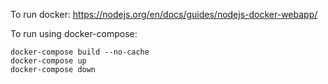 To run docker:
https://nodejs.org/en/docs/guides/nodejs-docker-webapp/

To run using docker-compose:
```shell
docker-compose build --no-cache
docker-compose up
docker-compose down
```
